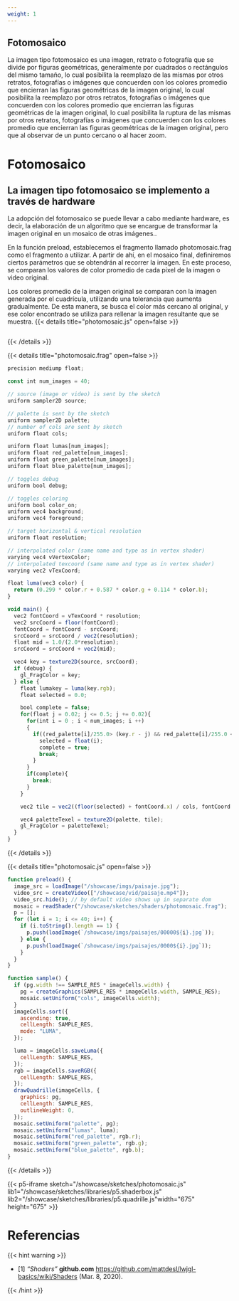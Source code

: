 ```yaml
---
weight: 1
---
```


## Fotomosaico

La imagen tipo fotomosaico es una imagen, retrato o fotografía que se divide por figuras geométricas, generalmente por cuadrados o rectángulos del mismo tamaño, lo cual posibilita la reemplazo de las mismas por otros retratos, fotografías o imágenes que concuerden con los colores promedio que encierran las figuras geométricas de la imagen original, lo cual posibilita la reemplazo por otros retratos, fotografías o imágenes que concuerden con los colores promedio que encierran las figuras geométricas de la imagen original, lo cual posibilita la ruptura de las mismas por otros retratos, fotografías o imágenes que concuerden con los colores promedio que encierran las figuras geométricas de la imagen original, pero que al observar de un punto cercano o al hacer zoom.

# Fotomosaico

## La imagen tipo fotomosaico se implemento a través de hardware

La adopción del fotomosaico se puede llevar a cabo mediante hardware, es decir, la elaboración de un algoritmo que se encargue de transformar la imagen original en un mosaico de otras imágenes..

En la función preload, establecemos el fragmento llamado photomosaic.frag como el fragmento a utilizar. A partir de ahí, en el mosaico final, definiremos ciertos parámetros que se obtendrán al recorrer la imagen. En este proceso, se comparan los valores de color promedio de cada píxel de la imagen o video original.

Los colores promedio de la imagen original se comparan con la imagen generada por el cuadrícula, utilizando una tolerancia que aumenta gradualmente. De esta manera, se busca el color más cercano al original, y ese color encontrado se utiliza para rellenar la imagen resultante que se muestra.
{{< details title="photomosaic.js" open=false >}}

```javascript

```

{{< /details >}}

{{< details title="photomosaic.frag" open=false >}}

```javascript
precision mediump float;

const int num_images = 40;

// source (image or video) is sent by the sketch
uniform sampler2D source;

// palette is sent by the sketch
uniform sampler2D palette;
// number of cols are sent by sketch
uniform float cols;

uniform float lumas[num_images];
uniform float red_palette[num_images];
uniform float green_palette[num_images];
uniform float blue_palette[num_images];

// toggles debug
uniform bool debug;

// toggles coloring
uniform bool color_on;
uniform vec4 background;
uniform vec4 foreground;

// target horizontal & vertical resolution
uniform float resolution;

// interpolated color (same name and type as in vertex shader)
varying vec4 vVertexColor;
// interpolated texcoord (same name and type as in vertex shader)
varying vec2 vTexCoord;

float luma(vec3 color) {
  return (0.299 * color.r + 0.587 * color.g + 0.114 * color.b);
}

void main() {
  vec2 fontCoord = vTexCoord * resolution;
  vec2 srcCoord = floor(fontCoord);
  fontCoord = fontCoord - srcCoord;
  srcCoord = srcCoord / vec2(resolution);
  float mid = 1.0/(2.0*resolution);
  srcCoord = srcCoord + vec2(mid);

  vec4 key = texture2D(source, srcCoord);
  if (debug) {
    gl_FragColor = key;
  } else {
    float lumakey = luma(key.rgb);
    float selected = 0.0;

    bool complete = false;
    for(float j = 0.02; j <= 0.5; j += 0.02){
      for(int i = 0 ; i < num_images; i ++)
      {
        if((red_palette[i]/255.0> (key.r - j) && red_palette[i]/255.0 < (key.r + j)) && (green_palette[i]/255.0> (key.g - j) && green_palette[i]/255.0 < (key.g + j)) && (blue_palette[i]/255.0> (key.b - j) && blue_palette[i]/255.0 < (key.b + j))){
          selected = float(i);
          complete = true;
          break;
        }
      }
      if(complete){
        break;
      }
    }

    vec2 tile = vec2((floor(selected) + fontCoord.x) / cols, fontCoord.y);

    vec4 paletteTexel = texture2D(palette, tile);
    gl_FragColor = paletteTexel;
  }
}

```

{{< /details >}}

{{< details title="photomosaic.js" open=false >}}

```javascript
function preload() {
  image_src = loadImage("/showcase/imgs/paisaje.jpg");
  video_src = createVideo(["/showcase/vid/paisaje.mp4"]);
  video_src.hide(); // by default video shows up in separate dom
  mosaic = readShader("/showcase/sketches/shaders/photomosaic.frag");
  p = [];
  for (let i = 1; i <= 40; i++) {
    if (i.toString().length == 1) {
      p.push(loadImage(`/showcase/imgs/paisajes/00000${i}.jpg`));
    } else {
      p.push(loadImage(`/showcase/imgs/paisajes/0000${i}.jpg`));
    }
  }
}

function sample() {
  if (pg.width !== SAMPLE_RES * imageCells.width) {
    pg = createGraphics(SAMPLE_RES * imageCells.width, SAMPLE_RES);
    mosaic.setUniform("cols", imageCells.width);
  }
  imageCells.sort({
    ascending: true,
    cellLength: SAMPLE_RES,
    mode: "LUMA",
  });

  luma = imageCells.saveLuma({
    cellLength: SAMPLE_RES,
  });
  rgb = imageCells.saveRGB({
    cellLength: SAMPLE_RES,
  });
  drawQuadrille(imageCells, {
    graphics: pg,
    cellLength: SAMPLE_RES,
    outlineWeight: 0,
  });
  mosaic.setUniform("palette", pg);
  mosaic.setUniform("lumas", luma);
  mosaic.setUniform("red_palette", rgb.r);
  mosaic.setUniform("green_palette", rgb.g);
  mosaic.setUniform("blue_palette", rgb.b);
}
```

{{< /details >}}

{{< p5-iframe sketch="/showcase/sketches/photomosaic.js" lib1="/showcase/sketches/libraries/p5.shaderbox.js" lib2="/showcase/sketches/libraries/p5.quadrille.js"width="675" height="675" >}}

# Referencias

{{< hint warning >}}

- [1] _“Shaders”_ **github.com** https://github.com/mattdesl/lwjgl-basics/wiki/Shaders (Mar. 8, 2020).

{{< /hint >}}